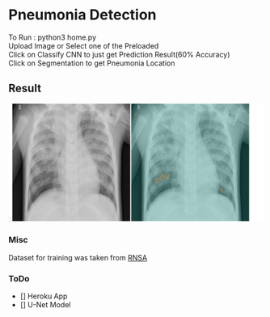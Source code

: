 # Pneumonia Detection 
To Run : python3 home.py  
Upload Image or Select one of the Preloaded  
Click on Classify CNN to just get Prediction Result(60% Accuracy)  
Click on Segmentation to get Pneumonia Location

## Result
![Result](https://raw.githubusercontent.com/ronalddas/Pneumonia-Detection/master/dataset1/result.png)

### Misc
Dataset for training was taken from [RNSA](https://www.kaggle.com/c/rsna-pneumonia-detection-challenge)

### ToDo
- [] Heroku App
- [] U-Net Model
